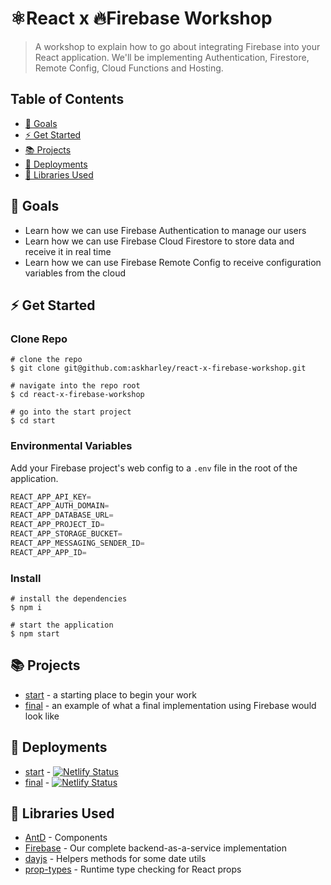 # ⚛️React x 🔥Firebase Workshop

> A workshop to explain how to go about integrating Firebase into your React application. We'll be implementing Authentication, Firestore, Remote Config, Cloud Functions and Hosting.

## Table of Contents
* [🎯 Goals](#goals)
* [⚡ Get Started](#get-started)
* [📚 Projects](#projects)
* [🤖 Deployments](#deployments)
* [🚀 Libraries Used](#libraries-used)

## 🎯 Goals

- Learn how we can use Firebase Authentication to manage our users
- Learn how we can use Firebase Cloud Firestore to store data and receive it in real time
- Learn how we can use Firebase Remote Config to receive configuration variables from the cloud

## ⚡ Get Started

### Clone Repo
```
# clone the repo
$ git clone git@github.com:askharley/react-x-firebase-workshop.git

# navigate into the repo root
$ cd react-x-firebase-workshop

# go into the start project
$ cd start
```

### Environmental Variables

Add your Firebase project's web config to a `.env` file in the root of the application.

```js
REACT_APP_API_KEY=
REACT_APP_AUTH_DOMAIN=
REACT_APP_DATABASE_URL=
REACT_APP_PROJECT_ID=
REACT_APP_STORAGE_BUCKET=
REACT_APP_MESSAGING_SENDER_ID=
REACT_APP_APP_ID=
```

### Install
```
# install the dependencies
$ npm i

# start the application
$ npm start
```

## 📚 Projects

* [start](https://github.com/askharley/react-x-firebase-workshop/tree/main/start) - a starting place to begin your work
* [final](https://github.com/askharley/react-x-firebase-workshop/tree/main/final) - an example of what a final implementation using Firebase would look like

## 🤖 Deployments

* [start](https://react-x-firebase-workshop-start.netlify.app/) - [![Netlify Status](https://api.netlify.com/api/v1/badges/71a180da-fc6f-414d-8cb8-201cb7d9e161/deploy-status)](https://app.netlify.com/sites/react-x-firebase-workshop-start/deploys)
* [final](https://react-x-firebase-workshop-final.netlify.app/) - [![Netlify Status](https://api.netlify.com/api/v1/badges/71a180da-fc6f-414d-8cb8-201cb7d9e161/deploy-status)](https://app.netlify.com/sites/react-x-firebase-workshop-final/deploys)


## 🚀 Libraries Used

* [AntD](https://ant.design/components) - Components
* [Firebase](https://www.npmjs.com/package/firebase) - Our complete backend-as-a-service implementation
* [dayjs](https://www.npmjs.com/package/dayjs) - Helpers methods for some date utils
* [prop-types](https://www.npmjs.com/package/prop-types) - Runtime type checking for React props
